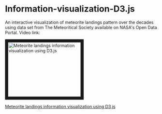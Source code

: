 # Information-visualization-D3.js

An interactive visualization of meteorite landings pattern over the decades using data set from The Meteoritical Society available on NASA's Open Data Portal.
Video link:

<a href="http://www.youtube.com/watch?feature=player_embedded&v=_CeFlnJyqe4
" target="_blank"><img src="http://img.youtube.com/vi/_CeFlnJyqe4/0.jpg" 
alt="Meteorite landings information visualization using D3.js" width="240" height="180" border="10" /></a>

[Meteorite landings information visualization using D3.js](https://www.youtube.com/watch?v=_CeFlnJyqe4)
